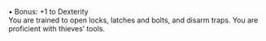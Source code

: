 • Bonus: +1 to Dexterity  
You are trained to open locks, latches and bolts, and disarm traps. You are proficient with thieves’ tools. 